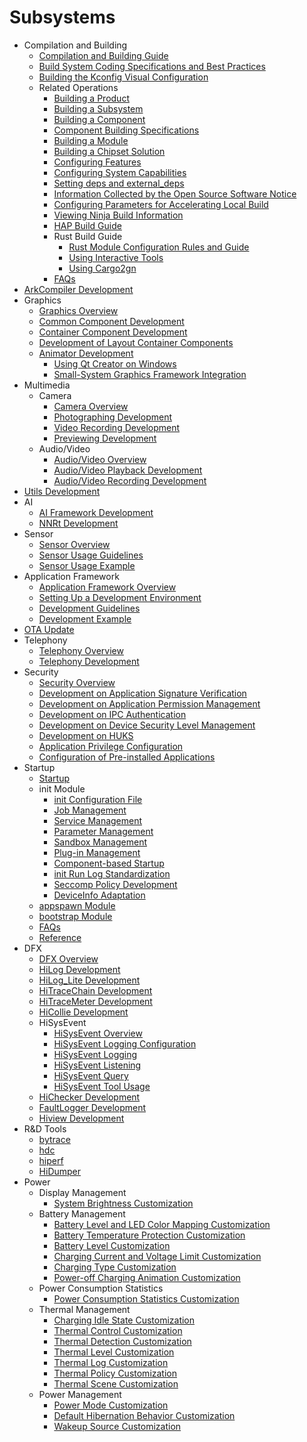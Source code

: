 #  Subsystems

- Compilation and Building
    - [Compilation and Building Guide](subsys-build-all.md)
    - [Build System Coding Specifications and Best Practices](subsys-build-gn-coding-style-and-best-practice.md)
    - [Building the Kconfig Visual Configuration](subsys-build-gn-kconfig-visual-config-guide.md)
    - Related Operations
      - [Building a Product](subsys-build-product.md)
      - [Building a Subsystem](subsys-build-subsystem.md)
      - [Building a Component](subsys-build-component.md)
      - [Component Building Specifications](subsys-build-component-building-rules.md)
      - [Building a Module](subsys-build-module.md)
      - [Building a Chipset Solution](subsys-build-chip_solution.md)
      - [Configuring Features](subsys-build-feature.md)
      - [Configuring System Capabilities](subsys-build-syscap.md)
      - [Setting deps and external_deps](subsys-build-reference.md)
      - [Information Collected by the Open Source Software Notice](subsys-build-reference.md)
      - [Configuring Parameters for Accelerating Local Build](subsys-build-reference.md)
      - [Viewing Ninja Build Information](subsys-build-reference.md)
      - [HAP Build Guide](subsys-build-gn-hap-compilation-guide.md)
      - Rust Build Guide
        - [Rust Module Configuration Rules and Guide](subsys-build-rust-compilation.md)
        - [Using Interactive Tools](subsys-build-bindgen-cxx-guide.md)
        - [Using Cargo2gn](subsys-build-cargo2gn-guide.md)
      - [FAQs](subsys-build-FAQ.md)
- [ArkCompiler Development](subsys-arkcompiler-guide.md)
- Graphics
  - [Graphics Overview](subsys-graphics-overview.md)
  - [Common Component Development](subsys-graphics-common-guide.md)
  - [Container Component Development](subsys-graphics-container-guide.md)
  - [Development of Layout Container Components](subsys-graphics-layout-guide.md)
  - [Animator Development](subsys-graphics-animation-guide.md)
      - [Using Qt Creator on Windows](subsys-graphics-simulator-guide.md)
      - [Small-System Graphics Framework Integration](subsys-graphics-porting-guide.md)
- Multimedia
  - Camera
    - [Camera Overview](subsys-multimedia-camera-overview.md)
    - [Photographing Development](subsys-multimedia-camera-photo-guide.md)
    - [Video Recording Development](subsys-multimedia-camera-record-guide.md)
    - [Previewing Development](subsys-multimedia-camera-preview-guide.md)
  - Audio/Video
    - [Audio/Video Overview](subsys-multimedia-video-overview.md)
    - [Audio/Video Playback Development](subsys-multimedia-video-play-guide.md)
    - [Audio/Video Recording Development](subsys-multimedia-video-record-guide.md)
- [Utils Development](subsys-utils-guide.md)
- AI
    - [AI Framework Development](subsys-ai-aiframework-devguide.md)
    - [NNRt Development](subsys-ai-nnrt-guide.md)
- Sensor
  - [Sensor Overview](subsys-sensor-overview.md)
  - [Sensor Usage Guidelines](subsys-sensor-guide.md)
  - [Sensor Usage Example](subsys-sensor-demo.md)
- Application Framework
  - [Application Framework Overview](subsys-application-framework-overview.md)
  - [Setting Up a Development Environment](subsys-application-framework-envbuild.md)
  - [Development Guidelines](subsys-application-framework-guide.md)
  - [Development Example](subsys-application-framework-demo.md)
- [OTA Update](subsys-ota-guide.md)
- Telephony
  - [Telephony Overview](subsys-tel-overview.md)
  - [Telephony Development](subsys-tel-guide.md)
- Security
  - [Security Overview](subsys-security-overview.md)
  - [Development on Application Signature Verification](subsys-security-sigverify.md)
  - [Development on Application Permission Management](subsys-security-rightmanagement.md)
  - [Development on IPC Authentication](subsys-security-communicationverify.md)
  - [Development on Device Security Level Management](subsys-security-devicesecuritylevel.md)
  - [Development on HUKS](subsys-security-huks-guide.md)
  - [Application Privilege Configuration](subsys-app-privilege-config-guide.md)
  - [Configuration of Pre-installed Applications](subsys-preinstall-app-config-guide.md)
- Startup
  - [Startup](subsys-boot-overview.md)
  - init Module
      - [init Configuration File](subsys-boot-init-cfg.md)
      - [Job Management](subsys-boot-init-jobs.md)
      - [Service Management](subsys-boot-init-service.md)
      - [Parameter Management](subsys-boot-init-sysparam.md)
      - [Sandbox Management](subsys-boot-init-sandbox.md)
      - [Plug-in Management](subsys-boot-init-plugin.md)
      - [Component-based Startup](subsys-boot-init-sub-unit.md)
      - [init Run Log Standardization](subsys-boot-init-log.md)
      - [Seccomp Policy Development](subsys-boot-init-seccomp.md)
      - [DeviceInfo Adaptation](subsys-boot-init-deviceInfo.md)
  - [appspawn Module](subsys-boot-appspawn.md)
  - [bootstrap Module](subsys-boot-bootstrap.md)
  - [FAQs](subsys-boot-faqs.md)
  - [Reference](subsys-boot-ref.md)
- DFX
  - [DFX Overview](subsys-dfx-overview.md)
  - [HiLog Development](subsys-dfx-hilog-rich.md)
  - [HiLog\_Lite Development](subsys-dfx-hilog-lite.md)
  - [HiTraceChain Development](subsys-dfx-hitracechain.md)
  - [HiTraceMeter Development](subsys-dfx-hitracemeter.md)
  - [HiCollie Development](subsys-dfx-hicollie.md)
  - HiSysEvent
    - [HiSysEvent Overview](subsys-dfx-hisysevent-overview.md)
    - [HiSysEvent Logging Configuration](subsys-dfx-hisysevent-logging-config.md)
    - [HiSysEvent Logging](subsys-dfx-hisysevent-logging.md)
    - [HiSysEvent Listening](subsys-dfx-hisysevent-listening.md)
    - [HiSysEvent Query](subsys-dfx-hisysevent-query.md)
    - [HiSysEvent Tool Usage](subsys-dfx-hisysevent-tool.md)
  - [HiChecker Development](subsys-dfx-hichecker.md)
  - [FaultLogger Development](subsys-dfx-faultlogger.md)
  - [Hiview Development](subsys-dfx-hiview.md)
- R&D Tools
  - [bytrace](subsys-toolchain-bytrace-guide.md)
  - [hdc](subsys-toolchain-hdc-guide.md)
  - [hiperf](subsys-toolchain-hiperf.md)
  - [HiDumper](subsys-dfx-hidumper.md)
- Power
    - Display Management
        - [System Brightness Customization](subsys-power-brightness-customization.md)
    - Battery Management
        - [Battery Level and LED Color Mapping Customization](subsys-power-level-LED-color.md)
        - [Battery Temperature Protection Customization](subsys-power-temperature-protection.md)
        - [Battery Level Customization](subsys-power-battery-level-customization.md)
        - [Charging Current and Voltage Limit Customization](subsys-power-charge-current-voltage-limit.md)
        - [Charging Type Customization](subsys-power-charge-type-customization.md)
        - [Power-off Charging Animation Customization](subsys-power-poweroff-charge-animation.md)
    - Power Consumption Statistics
        - [Power Consumption Statistics Customization](subsys-power-stats-power-average-customization.md)
    - Thermal Management
        - [Charging Idle State Customization](subsys-thermal_charging_idle_state.md)
        - [Thermal Control Customization](subsys-thermal_control.md)
        - [Thermal Detection Customization](subsys-thermal_detection.md)
        - [Thermal Level Customization](subsys-thermal_level.md)
        - [Thermal Log Customization](subsys-thermal_log.md)
        - [Thermal Policy Customization](subsys-thermal_policy.md)
        - [Thermal Scene Customization](subsys-thermal_scene.md)
    - Power Management
        - [Power Mode Customization](subsys-power-mode-customization.md)
        - [Default Hibernation Behavior Customization](subsys-power-default-sleep-behavior-customization.md)
        - [Wakeup Source Customization](subsys-power-wakeup-source-customization.md)